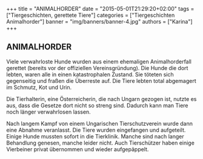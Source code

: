 +++
title = "ANIMALHORDER"
date = "2015-05-01T21:29:20+02:00"
tags = ["Tiergeschichten, gerettete Tiere"]
categories = ["Tiergeschichten Animalhorder"]
banner = "img/banners/banner-4.jpg"
authors = ["Karina"]
+++

## ANIMALHORDER

Viele verwahrloste Hunde wurden aus einem ehemaligen Animalhorderfall gerettet (bereits vor der offiziellen Vereinsgründung).  Die Hunde die dort lebten, waren alle in einen katastrophalen Zustand. Sie töteten sich gegenseitig und fraßen die Überreste auf.  Die Tiere lebten total abgemagert im Schmutz, Kot und Urin. 

Die Tierhalterin, eine Österreicherin, die nach Ungarn gezogen ist, nutzte es aus, dass die Gesetze dort  nicht so streng sind. Dadurch kann man Tiere noch länger verwahrlosen lassen.

Nach langem Kampf von einem Ungarischen Tierschutzverein wurde dann eine Abnahme veranlasst. Die Tiere wurden eingefangen und aufgeteilt. Einige Hunde mussten sofort in die Tierklinik. Manche sind nach langer Behandlung genesen, manche leider nicht. Auch Tierschützer haben einige Vierbeiner privat übernommen und wieder aufgepäppelt.
